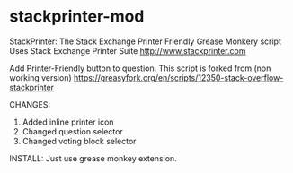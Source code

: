 # stackprinter-mod
StackPrinter: The Stack Exchange Printer Friendly Grease Monkery script
Uses Stack Exchange Printer Suite http://www.stackprinter.com

Add Printer-Friendly button to question. This script is forked from (non working version) https://greasyfork.org/en/scripts/12350-stack-overflow-stackprinter

CHANGES:
  1. Added inline printer icon
  2. Changed question selector
  3. Changed voting block selector
  
INSTALL:
  Just use grease monkey extension.
